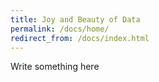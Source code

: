 ```yaml
---
title: Joy and Beauty of Data
permalink: /docs/home/
redirect_from: /docs/index.html
---
```


<span class="todo">Write something here</span>

